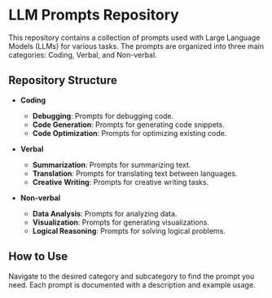 # LLM Prompts Repository

This repository contains a collection of prompts used with Large Language Models (LLMs) for various tasks. The prompts are organized into three main categories: Coding, Verbal, and Non-verbal.

## Repository Structure

- **Coding**
  - **Debugging**: Prompts for debugging code.
  - **Code Generation**: Prompts for generating code snippets.
  - **Code Optimization**: Prompts for optimizing existing code.

- **Verbal**
  - **Summarization**: Prompts for summarizing text.
  - **Translation**: Prompts for translating text between languages.
  - **Creative Writing**: Prompts for creative writing tasks.

- **Non-verbal**
  - **Data Analysis**: Prompts for analyzing data.
  - **Visualization**: Prompts for generating visualizations.
  - **Logical Reasoning**: Prompts for solving logical problems.


## How to Use

Navigate to the desired category and subcategory to find the prompt you need. Each prompt is documented with a description and example usage.
